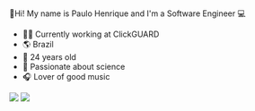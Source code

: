 👋Hi! My name is Paulo Henrique and I'm a Software Engineer 💻

- 👨‍💻 Currently working at ClickGUARD
- 🌎 Brazil
- 🧑 24 years old
- 🌌 Passionate about science 
- 🎧 Lover of good music

[<img src="https://img.shields.io/badge/linkedin-%230077B5.svg?&style=for-the-badge&logo=linkedin&logoColor=white"/>](https://www.linkedin.com/in/paulohenriquepm/)
[<img src="https://img.shields.io/badge/Gmail-D14836?style=for-the-badge&logo=gmail&logoColor=white" />](mailto:henrique.paulopm@gmail.com)

<!--

**paulohenriquepm/paulohenriquepm** is a ✨ _special_ ✨ repository because its `README.md` (this file) appears on your GitHub profile.

Here are some ideas to get you started:

- 🔭 I’m currently working on ...
- 🌱 I’m currently learning ...
- 👯 I’m looking to collaborate on ...
- 🤔 I’m looking for help with ...
- 💬 Ask me about ...
- 📫 How to reach me: ...
- 😄 Pronouns: ...
- ⚡ Fun fact: ...
-->
